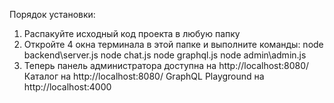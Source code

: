 Порядок установки:
1. Распакуйте исходный код проекта в любую папку
2. Откройте 4 окна терминала в этой папке и выполните команды:
node backend\server.js
node chat.js
node graphql.js
node admin\admin.js
3. Теперь панель администратора доступна на http://localhost:8080/
Каталог на http://localhost:8080/
GraphQL Playground на http://localhost:4000

